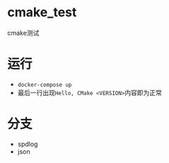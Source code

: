 # cmake_test
cmake测试

# 运行
* `docker-compose up`
* 最后一行出现`Hello, CMake <VERSION>`内容即为正常

# 分支
* spdlog
* json
